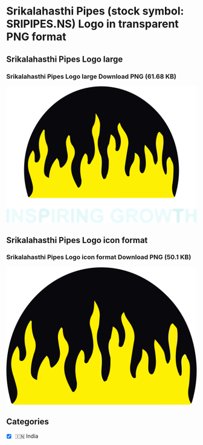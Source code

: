 # Srikalahasthi Pipes (stock symbol: SRIPIPES.NS) Logo in transparent PNG format

## Srikalahasthi Pipes Logo large

### Srikalahasthi Pipes Logo large Download PNG (61.68 KB)

![Srikalahasthi Pipes Logo large Download PNG (61.68 KB)](/img/orig/SRIPIPES.NS_BIG-3791ef33.png)

## Srikalahasthi Pipes Logo icon format

### Srikalahasthi Pipes Logo icon format Download PNG (50.1 KB)

![Srikalahasthi Pipes Logo icon format Download PNG (50.1 KB)](/img/orig/SRIPIPES.NS-be5d0996.png)



## Categories
- [x] 🇮🇳 India
